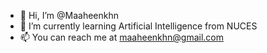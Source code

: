 - 👋 Hi, I’m @Maaheenkhn
- 🌱 I’m currently learning Artificial Intelligence from NUCES
- 📫 You can reach me at maaheenkhn@gmail.com

<!---
Maaheenkhn/Maaheenkhn is a ✨ special ✨ repository because its `README.md` (this file) appears on your GitHub profile.
You can click the Preview link to take a look at your changes.
--->
